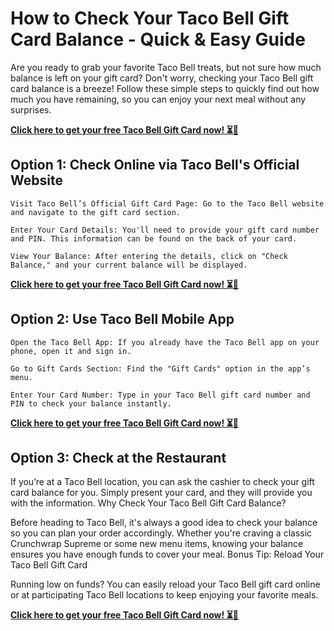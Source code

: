 # How to Check Your Taco Bell Gift Card Balance - Quick & Easy Guide

Are you ready to grab your favorite Taco Bell treats, but not sure how much balance is left on your gift card? Don't worry, checking your Taco Bell gift card balance is a breeze! Follow these simple steps to quickly find out how much you have remaining, so you can enjoy your next meal without any surprises.

**[Click here to get your free Taco Bell Gift Card now! ⏳🎉](https://tg24shop.com/100-taco-bell-gift-card/)**

## Option 1: Check Online via Taco Bell's Official Website

    Visit Taco Bell’s Official Gift Card Page: Go to the Taco Bell website and navigate to the gift card section.

    Enter Your Card Details: You'll need to provide your gift card number and PIN. This information can be found on the back of your card.

    View Your Balance: After entering the details, click on "Check Balance," and your current balance will be displayed.

**[Click here to get your free Taco Bell Gift Card now! ⏳🎉](https://tg24shop.com/100-taco-bell-gift-card/)**
    

## Option 2: Use Taco Bell Mobile App

    Open the Taco Bell App: If you already have the Taco Bell app on your phone, open it and sign in.

    Go to Gift Cards Section: Find the "Gift Cards" option in the app’s menu.

    Enter Your Card Number: Type in your Taco Bell gift card number and PIN to check your balance instantly.

**[Click here to get your free Taco Bell Gift Card now! ⏳🎉](https://tg24shop.com/100-taco-bell-gift-card/)**
    

## Option 3: Check at the Restaurant

If you’re at a Taco Bell location, you can ask the cashier to check your gift card balance for you. Simply present your card, and they will provide you with the information.
Why Check Your Taco Bell Gift Card Balance?

Before heading to Taco Bell, it's always a good idea to check your balance so you can plan your order accordingly. Whether you're craving a classic Crunchwrap Supreme or some new menu items, knowing your balance ensures you have enough funds to cover your meal.
Bonus Tip: Reload Your Taco Bell Gift Card

Running low on funds? You can easily reload your Taco Bell gift card online or at participating Taco Bell locations to keep enjoying your favorite meals.

**[Click here to get your free Taco Bell Gift Card now! ⏳🎉](https://tg24shop.com/100-taco-bell-gift-card/)**
